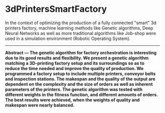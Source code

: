 # 3dPrintersSmartFactory
In the context of optimizing the production of a fully connected "smart" 3d printers factory, machine learning methods like Genetic algorithms, Deep Neural Networks as well as more traditional algorithms like Job-shop were used in a simulation environment (Robotic Operating System).

***

**Abstract — The genetic algorithm for factory orchestration is
interesting due to its good results and flexibility. We present a genetic
algorithm matching a 3D-printing factory setup and its
surroundings so as to reduce the time needed and improve the
quality of production. We programmed a factory setup to include
multiple printers, conveyor belts and inspection stations. The
makespan and the quality of the output are dependent on the
complexity and the size of orders as well as inherent parameters
of the printers. The genetic algorithm was tested with different
weights in the fitness function, and different amounts of orders.
The best results were achieved, when the weights of quality and
makespan were nearly balanced.**
